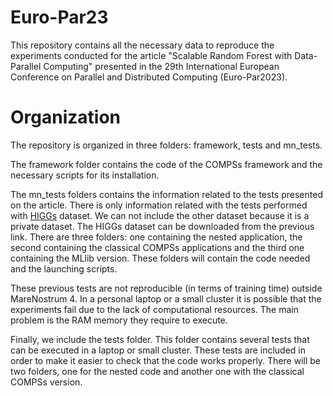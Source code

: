 # Euro-Par23
This repository contains all the necessary data to reproduce the experiments conducted for the article "Scalable Random Forest with Data-Parallel
Computing" presented in the 29th International European Conference on Parallel and Distributed Computing (Euro-Par2023).

# Organization

The repository is organized in three folders: framework, tests and mn_tests.

The framework folder contains the code of the COMPSs framework and the necessary scripts for its installation.

The mn_tests folders contains the information related to the tests presented on the article. There is only information related with the tests performed with [HIGGs](https://archive.ics.uci.edu/ml/datasets/HIGGS) dataset. We can not include the other dataset because it is a private dataset. The HIGGs dataset can be downloaded from the previous link. There are three folders: one containing the nested application, the second containing the classical COMPSs applications and the third one containing the MLlib version. These folders will contain the code needed and the launching scripts.

These previous tests are not reproducible (in terms of training time) outside MareNostrum 4. In a personal laptop or a small cluster it is possible that the experiments fail due to the lack of computational resources. The main problem is the RAM memory they require to execute.

Finally, we include the tests folder. This folder contains several tests that can be executed in a laptop or small cluster. These tests are included in order to make it easier to check that the code works properly. There will be two folders, one for the nested code and another one with the classical COMPSs version.
